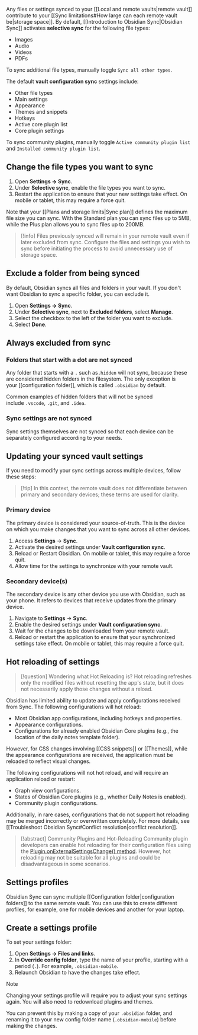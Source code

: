Any files or settings synced to your [[Local and remote vaults|remote vault]] contribute to your [[Sync limitations#How large can each remote vault be|storage space]]. By default, [[Introduction to Obsidian Sync|Obsidian Sync]] activates **selective sync** for the following file types:
- Images
- Audio
- Videos
- PDFs

To sync additional file types, manually toggle `Sync all other types`.

The default **vault configuration sync** settings include:
- Other file types
- Main settings
- Appearance
- Themes and snippets
- Hotkeys
- Active core plugin list
- Core plugin settings

To sync community plugins, manually toggle `Active community plugin list` and `Installed community plugin list`.

## Change the file types you want to sync

1. Open **Settings → Sync**.
2. Under **Selective sync**, enable the file types you want to sync.
3. Restart the application to ensure that your new settings take effect. On mobile or tablet, this may require a force quit.

Note that your [[Plans and storage limits|Sync plan]] defines the maximum file size you can sync. With the Standard plan you can sync files up to 5MB, while the Plus plan allows you to sync files up to 200MB.

> [!info] Files previously synced will remain in your remote vault even if later excluded from sync. Configure the files and settings you wish to sync before initiating the process to avoid unnecessary use of storage space.


## Exclude a folder from being synced

By default, Obsidian syncs all files and folders in your vault. If you don't want Obsidian to sync a specific folder, you can exclude it.

1. Open **Settings → Sync**.
2. Under **Selective sync**, next to **Excluded folders**, select **Manage**.
3. Select the checkbox to the left of the folder you want to exclude.
4. Select **Done**.

## Always excluded from sync

### Folders that start with a dot are not synced

Any folder that starts with a `.` such as`.hidden` will not sync, because these are considered hidden folders in the filesystem. The only exception is your [[configuration folder]], which is called `.obsidian` by default.

Common examples of hidden folders that will not be synced include `.vscode`, `.git`, and `.idea`.

### Sync settings are not synced

Sync settings themselves are not synced so that each device can be separately configured according to your needs.

## Updating your synced vault settings

If you need to modify your sync settings across multiple devices, follow these steps:

> [!tip] In this context, the remote vault does not differentiate between primary and secondary devices; these terms are used for clarity.

### Primary device

The primary device is considered your source-of-truth. This is the device on which you make changes that you want to sync across all other devices.

1. Access **Settings** → **Sync**.
2. Activate the desired settings under **Vault configuration sync**.
3. Reload or Restart Obsidian. On mobile or tablet, this may require a force quit.
4. Allow time for the settings to synchronize with your remote vault.

### Secondary device(s)

The secondary device is any other device you use with Obsidian, such as your phone. It refers to devices that receive updates from the primary device.

1. Navigate to **Settings** → **Sync**.
2. Enable the desired settings under **Vault configuration sync**.
3. Wait for the changes to be downloaded from your remote vault.
4. Reload or restart the application to ensure that your synchronized settings take effect. On mobile or tablet, this may require a force quit.

## Hot reloading of settings

> [!question] Wondering what Hot Reloading is? Hot reloading refreshes only the modified files without resetting the app's state, but it does not necessarily apply those changes without a reload.

Obsidian has limited ability to update and apply configurations received from Sync. The following configurations will hot reload:

- Most Obsidian app configurations, including hotkeys and properties.
- Appearance configurations.
- Configurations for already enabled Obsidian Core plugins (e.g., the location of the daily notes template folder).

However, for CSS changes involving [[CSS snippets]] or [[Themes]], while the appearance configurations are received, the application must be reloaded to reflect visual changes.

The following configurations will not hot reload, and will require an application reload or restart:

- Graph view configurations.
- States of Obsidian Core plugins (e.g., whether Daily Notes is enabled).
- Community plugin configurations.

Additionally, in rare cases, configurations that do not support hot reloading may be merged incorrectly or overwritten completely. For more details, see [[Troubleshoot Obsidian Sync#Conflict resolution|conflict resolution]].

> [!abstract] Community Plugins and Hot-Reloading
> Community plugin developers can enable hot reloading for their configuration files using the [Plugin.onExternalSettingsChange() method](https://docs.obsidian.md/Reference/TypeScript+API/Plugin/onExternalSettingsChange). However, hot reloading may not be suitable for all plugins and could be disadvantageous in some scenarios.


## Settings profiles

Obsidian Sync can sync multiple [[Configuration folder|configuration folders]] to the same remote vault. You can use this to create different profiles, for example, one for mobile devices and another for your laptop.
## Create a settings profile

To set your settings folder:

1. Open **Settings → Files and links**.
2. In **Override config folder**, type the name of your profile, starting with a period (`.`). For example, `.obsidian-mobile`.
3. Relaunch Obsidian to have the changes take effect.

> [!note] 
> Changing your settings profile will require you to adjust your sync settings again. You will also need to redownload plugins and themes.
> 
> You can prevent this by making a copy of your `.obsidian` folder, and renaming it to your new config folder name (`.obsidian-mobile`) before making the changes.
